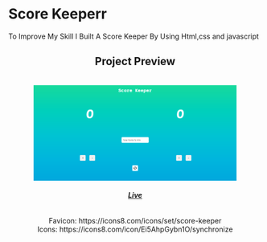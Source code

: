 <h1>Score Keeperr</h1>
To Improve My Skill I Built A Score Keeper By Using Html,css and javascript
<div align="center">
<h2 align="center">Project Preview</h2>
<br>
<img width='80%' src = "https://github.com/D-pak24/Score-keeper/blob/58479c90bde6b96e1dbebe267efe87fc397c4a49/assets/preview-img.png">
</div>
<br>
<div align="center">
<a href="https://dpak24-score-keeper.netlify.app/"><b><i>Live</i></b></a>
</div>
<br>
<br>
<div align="center">
Favicon: https://icons8.com/icons/set/score-keeper
<br>
Icons: https://icons8.com/icon/Ei5AhpGybn1O/synchronize
</div>

